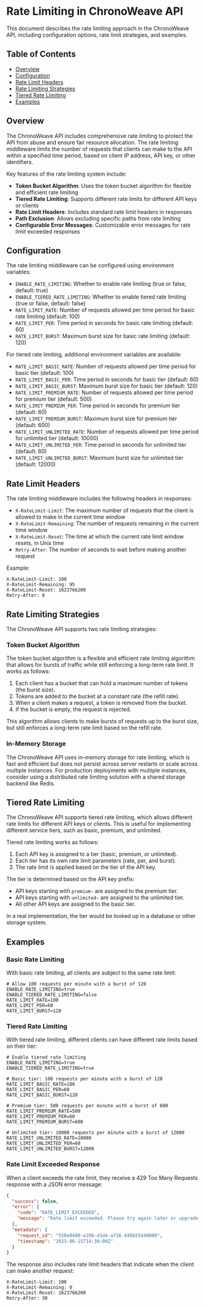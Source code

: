 # Rate Limiting in ChronoWeave API

This document describes the rate limiting approach in the ChronoWeave API, including configuration options, rate limit strategies, and examples.

## Table of Contents

- [Overview](#overview)
- [Configuration](#configuration)
- [Rate Limit Headers](#rate-limit-headers)
- [Rate Limiting Strategies](#rate-limiting-strategies)
- [Tiered Rate Limiting](#tiered-rate-limiting)
- [Examples](#examples)

## Overview

The ChronoWeave API includes comprehensive rate limiting to protect the API from abuse and ensure fair resource allocation. The rate limiting middleware limits the number of requests that clients can make to the API within a specified time period, based on client IP address, API key, or other identifiers.

Key features of the rate limiting system include:

- **Token Bucket Algorithm**: Uses the token bucket algorithm for flexible and efficient rate limiting
- **Tiered Rate Limiting**: Supports different rate limits for different API keys or clients
- **Rate Limit Headers**: Includes standard rate limit headers in responses
- **Path Exclusion**: Allows excluding specific paths from rate limiting
- **Configurable Error Messages**: Customizable error messages for rate limit exceeded responses

## Configuration

The rate limiting middleware can be configured using environment variables:

- `ENABLE_RATE_LIMITING`: Whether to enable rate limiting (true or false, default: true)
- `ENABLE_TIERED_RATE_LIMITING`: Whether to enable tiered rate limiting (true or false, default: false)
- `RATE_LIMIT_RATE`: Number of requests allowed per time period for basic rate limiting (default: 100)
- `RATE_LIMIT_PER`: Time period in seconds for basic rate limiting (default: 60)
- `RATE_LIMIT_BURST`: Maximum burst size for basic rate limiting (default: 120)

For tiered rate limiting, additional environment variables are available:

- `RATE_LIMIT_BASIC_RATE`: Number of requests allowed per time period for basic tier (default: 100)
- `RATE_LIMIT_BASIC_PER`: Time period in seconds for basic tier (default: 60)
- `RATE_LIMIT_BASIC_BURST`: Maximum burst size for basic tier (default: 120)
- `RATE_LIMIT_PREMIUM_RATE`: Number of requests allowed per time period for premium tier (default: 500)
- `RATE_LIMIT_PREMIUM_PER`: Time period in seconds for premium tier (default: 60)
- `RATE_LIMIT_PREMIUM_BURST`: Maximum burst size for premium tier (default: 600)
- `RATE_LIMIT_UNLIMITED_RATE`: Number of requests allowed per time period for unlimited tier (default: 10000)
- `RATE_LIMIT_UNLIMITED_PER`: Time period in seconds for unlimited tier (default: 60)
- `RATE_LIMIT_UNLIMITED_BURST`: Maximum burst size for unlimited tier (default: 12000)

## Rate Limit Headers

The rate limiting middleware includes the following headers in responses:

- `X-RateLimit-Limit`: The maximum number of requests that the client is allowed to make in the current time window
- `X-RateLimit-Remaining`: The number of requests remaining in the current time window
- `X-RateLimit-Reset`: The time at which the current rate limit window resets, in Unix time
- `Retry-After`: The number of seconds to wait before making another request

Example:

```
X-RateLimit-Limit: 100
X-RateLimit-Remaining: 95
X-RateLimit-Reset: 1623766200
Retry-After: 0
```

## Rate Limiting Strategies

The ChronoWeave API supports two rate limiting strategies:

### Token Bucket Algorithm

The token bucket algorithm is a flexible and efficient rate limiting algorithm that allows for bursts of traffic while still enforcing a long-term rate limit. It works as follows:

1. Each client has a bucket that can hold a maximum number of tokens (the burst size).
2. Tokens are added to the bucket at a constant rate (the refill rate).
3. When a client makes a request, a token is removed from the bucket.
4. If the bucket is empty, the request is rejected.

This algorithm allows clients to make bursts of requests up to the burst size, but still enforces a long-term rate limit based on the refill rate.

### In-Memory Storage

The ChronoWeave API uses in-memory storage for rate limiting, which is fast and efficient but does not persist across server restarts or scale across multiple instances. For production deployments with multiple instances, consider using a distributed rate limiting solution with a shared storage backend like Redis.

## Tiered Rate Limiting

The ChronoWeave API supports tiered rate limiting, which allows different rate limits for different API keys or clients. This is useful for implementing different service tiers, such as basic, premium, and unlimited.

Tiered rate limiting works as follows:

1. Each API key is assigned to a tier (basic, premium, or unlimited).
2. Each tier has its own rate limit parameters (rate, per, and burst).
3. The rate limit is applied based on the tier of the API key.

The tier is determined based on the API key prefix:

- API keys starting with `premium-` are assigned to the premium tier.
- API keys starting with `unlimited-` are assigned to the unlimited tier.
- All other API keys are assigned to the basic tier.

In a real implementation, the tier would be looked up in a database or other storage system.

## Examples

### Basic Rate Limiting

With basic rate limiting, all clients are subject to the same rate limit:

```
# Allow 100 requests per minute with a burst of 120
ENABLE_RATE_LIMITING=true
ENABLE_TIERED_RATE_LIMITING=false
RATE_LIMIT_RATE=100
RATE_LIMIT_PER=60
RATE_LIMIT_BURST=120
```

### Tiered Rate Limiting

With tiered rate limiting, different clients can have different rate limits based on their tier:

```
# Enable tiered rate limiting
ENABLE_RATE_LIMITING=true
ENABLE_TIERED_RATE_LIMITING=true

# Basic tier: 100 requests per minute with a burst of 120
RATE_LIMIT_BASIC_RATE=100
RATE_LIMIT_BASIC_PER=60
RATE_LIMIT_BASIC_BURST=120

# Premium tier: 500 requests per minute with a burst of 600
RATE_LIMIT_PREMIUM_RATE=500
RATE_LIMIT_PREMIUM_PER=60
RATE_LIMIT_PREMIUM_BURST=600

# Unlimited tier: 10000 requests per minute with a burst of 12000
RATE_LIMIT_UNLIMITED_RATE=10000
RATE_LIMIT_UNLIMITED_PER=60
RATE_LIMIT_UNLIMITED_BURST=12000
```

### Rate Limit Exceeded Response

When a client exceeds the rate limit, they receive a 429 Too Many Requests response with a JSON error message:

```json
{
  "success": false,
  "error": {
    "code": "RATE_LIMIT_EXCEEDED",
    "message": "Rate limit exceeded. Please try again later or upgrade your plan."
  },
  "metadata": {
    "request_id": "550e8400-e29b-41d4-a716-446655440000",
    "timestamp": "2023-06-15T14:30:00Z"
  }
}
```

The response also includes rate limit headers that indicate when the client can make another request:

```
X-RateLimit-Limit: 100
X-RateLimit-Remaining: 0
X-RateLimit-Reset: 1623766200
Retry-After: 30
```
